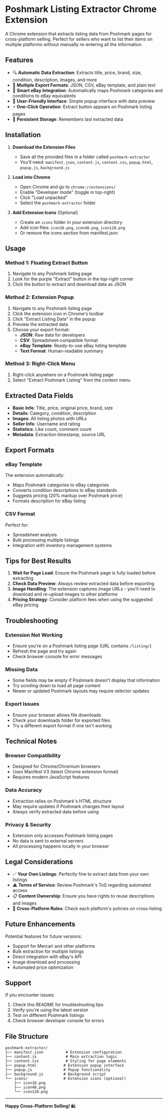 # Poshmark Listing Extractor Chrome Extension

A Chrome extension that extracts listing data from Poshmark pages for cross-platform selling. Perfect for sellers who want to list their items on multiple platforms without manually re-entering all the information.

## Features

- 🔍 **Automatic Data Extraction**: Extracts title, price, brand, size, condition, description, images, and more
- 💾 **Multiple Export Formats**: JSON, CSV, eBay template, and plain text
- 🎯 **Smart eBay Integration**: Automatically maps Poshmark categories and conditions to eBay equivalents
- 📱 **User-Friendly Interface**: Simple popup interface with data preview
- ⚡ **One-Click Operation**: Extract button appears on Poshmark listing pages
- 🔄 **Persistent Storage**: Remembers last extracted data

## Installation

1. **Download the Extension Files**
   - Save all the provided files in a folder called `poshmark-extractor`
   - You'll need: `manifest.json`, `content.js`, `content.css`, `popup.html`, `popup.js`, `background.js`

2. **Load into Chrome**
   - Open Chrome and go to `chrome://extensions/`
   - Enable "Developer mode" (toggle in top-right)
   - Click "Load unpacked"
   - Select the `poshmark-extractor` folder

3. **Add Extension Icons** (Optional)
   - Create an `icons` folder in your extension directory
   - Add icon files: `icon16.png`, `icon48.png`, `icon128.png`
   - Or remove the icons section from manifest.json

## Usage

### Method 1: Floating Extract Button
1. Navigate to any Poshmark listing page
2. Look for the purple "Extract" button in the top-right corner
3. Click the button to extract and download data as JSON

### Method 2: Extension Popup
1. Navigate to any Poshmark listing page
2. Click the extension icon in Chrome's toolbar
3. Click "Extract Listing Data" in the popup
4. Preview the extracted data
5. Choose your export format:
   - **JSON**: Raw data for developers
   - **CSV**: Spreadsheet-compatible format
   - **eBay Template**: Ready-to-use eBay listing template
   - **Text Format**: Human-readable summary

### Method 3: Right-Click Menu
1. Right-click anywhere on a Poshmark listing page
2. Select "Extract Poshmark Listing" from the context menu

## Extracted Data Fields

- **Basic Info**: Title, price, original price, brand, size
- **Details**: Category, condition, description
- **Images**: All listing photos with URLs
- **Seller Info**: Username and rating
- **Statistics**: Like count, comment count
- **Metadata**: Extraction timestamp, source URL

## Export Formats

### eBay Template
The extension automatically:
- Maps Poshmark categories to eBay categories
- Converts condition descriptions to eBay standards
- Suggests pricing (20% markup over Poshmark price)
- Formats description for eBay listing

### CSV Format
Perfect for:
- Spreadsheet analysis
- Bulk processing multiple listings
- Integration with inventory management systems

## Tips for Best Results

1. **Wait for Page Load**: Ensure the Poshmark page is fully loaded before extracting
2. **Check Data Preview**: Always review extracted data before exporting
3. **Image Handling**: The extension captures image URLs - you'll need to download and re-upload images to other platforms
4. **Pricing Strategy**: Consider platform fees when using the suggested eBay pricing

## Troubleshooting

### Extension Not Working
- Ensure you're on a Poshmark listing page (URL contains `/listing/`)
- Refresh the page and try again
- Check browser console for error messages

### Missing Data
- Some fields may be empty if Poshmark doesn't display that information
- Try scrolling down to load all page content
- Newer or updated Poshmark layouts may require selector updates

### Export Issues
- Ensure your browser allows file downloads
- Check your downloads folder for exported files
- Try a different export format if one isn't working

## Technical Notes

### Browser Compatibility
- Designed for Chrome/Chromium browsers
- Uses Manifest V3 (latest Chrome extension format)
- Requires modern JavaScript features

### Data Accuracy
- Extraction relies on Poshmark's HTML structure
- May require updates if Poshmark changes their layout
- Always verify extracted data before using

### Privacy & Security
- Extension only accesses Poshmark listing pages
- No data is sent to external servers
- All processing happens locally in your browser

## Legal Considerations

- ✅ **Your Own Listings**: Perfectly fine to extract data from your own listings
- ⚠️ **Terms of Service**: Review Poshmark's ToS regarding automated access
- 📋 **Content Ownership**: Ensure you have rights to reuse descriptions and images
- 🔄 **Cross-Platform Rules**: Check each platform's policies on cross-listing

## Future Enhancements

Potential features for future versions:
- Support for Mercari and other platforms
- Bulk extraction for multiple listings
- Direct integration with eBay's API
- Image download and processing
- Automated price optimization

## Support

If you encounter issues:
1. Check this README for troubleshooting tips
2. Verify you're using the latest version
3. Test on different Poshmark listings
4. Check browser developer console for errors

## File Structure

```
poshmark-extractor/
├── manifest.json          # Extension configuration
├── content.js             # Main extraction logic
├── content.css            # Styling for page elements
├── popup.html            # Extension popup interface
├── popup.js              # Popup functionality
├── background.js         # Background script
└── icons/                # Extension icons (optional)
    ├── icon16.png
    ├── icon48.png
    └── icon128.png
```

---

**Happy Cross-Platform Selling!** 🛍️